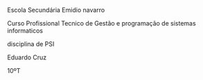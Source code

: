 Escola Secundária Emidio navarro 

Curso Profissional Tecnico de Gestão e programação de sistemas informaticos 

disciplina de PSI

Eduardo Cruz

10ºT